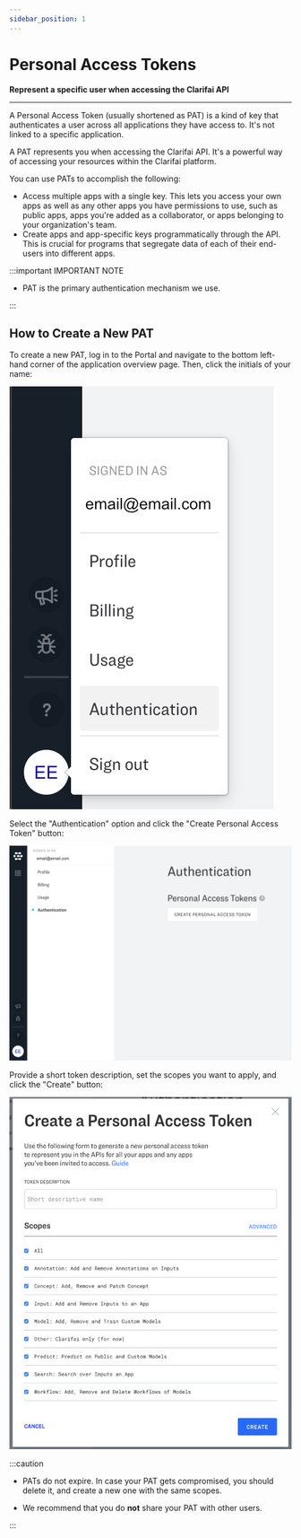 ```yaml
---
sidebar_position: 1
---
```


# Personal Access Tokens

**Represent a specific user when accessing the Clarifai API**
<hr />

A Personal Access Token \(usually shortened as PAT\) is a kind of key that authenticates a user across all applications they have access to. It's not linked to a specific application.

A PAT represents you when accessing the Clarifai API. It's a powerful way of accessing your resources within the Clarifai platform. 

You can use PATs to accomplish the following:

- Access multiple apps with a single key. This lets you access your own apps as well as any other apps you have permissions to use, such as public apps, apps you're added as a collaborator, or apps belonging to your organization's team.
- Create apps and app-specific keys programmatically through the API. This is crucial for programs that segregate data of each of their end-users into different apps.


:::important IMPORTANT NOTE

- PAT is the primary authentication mechanism we use. 

:::

## How to Create a New PAT

To create a new PAT, log in to the Portal and navigate to the bottom left-hand corner of the application overview page. Then, click  the initials of your name:

![navigate-authentication](/img/navigate_authentication.jpg)

Select the "Authentication" option and click the "Create Personal Access Token" button:

![authentication-screen](/img/authentication_screen.jpg)

Provide a short token description, set the scopes you want to apply, and click the "Create" button:

![create-pat](/img/create_pat.jpg)

:::caution

- PATs do not expire. In case your PAT gets compromised, you should delete it, and create a new one with the same scopes.

- We recommend that you do **not** share your PAT with other users.

:::
